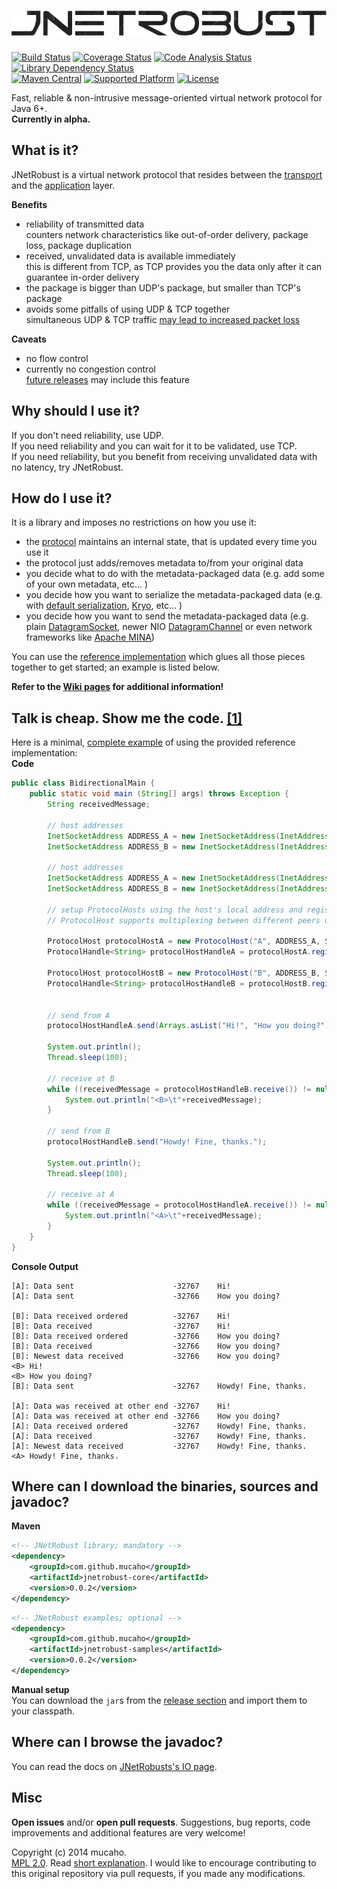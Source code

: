 ![jnetrobust](https://raw.githubusercontent.com/mucaho/jnetrobust/gh-pages/images/robust.png)
=============
[![Build Status](https://travis-ci.org/mucaho/jnetrobust.svg?branch=master)](https://travis-ci.org/mucaho/jnetrobust)
[![Coverage Status](https://img.shields.io/coveralls/mucaho/jnetrobust.svg)](https://coveralls.io/r/mucaho/jnetrobust)
[![Code Analysis Status](https://scan.coverity.com/projects/3328/badge.svg)](https://scan.coverity.com/projects/3328)
[![Library Dependency Status](https://www.versioneye.com/user/projects/544c117151259293d3000002/badge.svg)](https://www.versioneye.com/user/projects/544c117151259293d3000002)   
[![Maven Central](http://img.shields.io/maven-central/v/com.github.mucaho/jnetrobust.svg)](http://search.maven.org/#search|ga|1|jnetrobust*)
[![Supported Platform](http://img.shields.io/badge/java-1.6+-blue.svg)](http://docs.oracle.com/javase/6/docs/api/)
[![License](http://img.shields.io/badge/license-MPL-blue.svg)](https://www.mozilla.org/MPL/2.0/)


Fast, reliable & non-intrusive message-oriented virtual network protocol for Java 6+.   
**Currently in alpha.**

What is it?
-----------
JNetRobust is a virtual network protocol that resides between the [transport](http://en.wikipedia.org/wiki/Transport_layer) and the [application](http://en.wikipedia.org/wiki/Application_layer) layer.

**Benefits**
* reliability of transmitted data   
   counters network characteristics like out-of-order delivery, package loss, package duplication
* received, unvalidated data is available immediately   
   this is different from TCP, as TCP provides you the data only after it can guarantee in-order delivery
* the package is bigger than UDP's package, but smaller than TCP's package
* avoids some pitfalls of using UDP & TCP together   
   simultaneous UDP & TCP traffic [may lead to increased packet loss](http://www.isoc.org/INET97/proceedings/F3/F3_1.HTM)

**Caveats**
* no flow control
* currently no congestion control   
   [future releases](https://github.com/mucaho/jnetrobust/issues/11) may include this feature

Why should I use it?
----------------------
If you don't need reliability, use UDP.   
If you need reliability and you can wait for it to be validated, use TCP.   
If you need reliability, but you benefit from receiving unvalidated data with no latency, try JNetRobust.

How do I use it?
------------------
It is a library and imposes no restrictions on how you use it:   
* the [protocol](http://mucaho.github.io/jnetrobust/com/github/mucaho/jnetrobust/Protocol.html) maintains an internal state, that is updated every time you use it
* the protocol just adds/removes metadata to/from your original data
* you decide what to do with the metadata-packaged data (e.g. add some of your own metadata, etc... )
* you decide how you want to serialize the metadata-packaged data (e.g. with [default serialization](http://docs.oracle.com/javase/7/docs/api/java/io/Externalizable.html), [Kryo](https://github.com/EsotericSoftware/kryo), etc... )
* you decide how you want to send the metadata-packaged data (e.g. plain [DatagramSocket](http://docs.oracle.com/javase/7/docs/api/java/net/DatagramSocket.html), newer NIO [DatagramChannel](http://docs.oracle.com/javase/7/docs/api/java/nio/channels/DatagramChannel.html) or even network frameworks like [Apache MINA](https://mina.apache.org/))

You can use the [reference implementation](https://github.com/mucaho/jnetrobust/blob/master/jnetrobust-samples/src/main/java/com/github/mucaho/jnetrobust/example/ProtocolHost.java)
which glues all those pieces together to get started; an example is listed below.  

**Refer to the [Wiki pages](https://github.com/mucaho/jnetrobust/wiki) for additional information!**

Talk is cheap. Show me the code. [[1]](http://lkml.org/lkml/2000/8/25/132)
--------------------------------
Here is a minimal,
[complete example](https://github.com/mucaho/jnetrobust/blob/master/jnetrobust-samples/src/main/java/com/github/mucaho/jnetrobust/example/simple/BidirectionalMain.java)
of using the provided reference implementation:  
**Code**
```java
public class BidirectionalMain {
    public static void main (String[] args) throws Exception {
        String receivedMessage;

        // host addresses
        InetSocketAddress ADDRESS_A = new InetSocketAddress(InetAddress.getLocalHost(), 12345);
        InetSocketAddress ADDRESS_B = new InetSocketAddress(InetAddress.getLocalHost(), 12346);

        // host addresses
        InetSocketAddress ADDRESS_A = new InetSocketAddress(InetAddress.getLocalHost(), 12345);
        InetSocketAddress ADDRESS_B = new InetSocketAddress(InetAddress.getLocalHost(), 12346);

        // setup ProtocolHosts using the host's local address and registering all serialization dataTypes
        // ProtocolHost supports multiplexing between different peers using respective topicId, remote address and dataType

        ProtocolHost protocolHostA = new ProtocolHost("A", ADDRESS_A, String.class);
        ProtocolHandle<String> protocolHostHandleA = protocolHostA.register(Byte.MIN_VALUE, ADDRESS_B);

        ProtocolHost protocolHostB = new ProtocolHost("B", ADDRESS_B, String.class);
        ProtocolHandle<String> protocolHostHandleB = protocolHostB.register(Byte.MIN_VALUE, ADDRESS_A);


        // send from A
        protocolHostHandleA.send(Arrays.asList("Hi!", "How you doing?"));

        System.out.println();
        Thread.sleep(100);

        // receive at B
        while ((receivedMessage = protocolHostHandleB.receive()) != null) {
            System.out.println("<B>\t"+receivedMessage);
        }

        // send from B
        protocolHostHandleB.send("Howdy! Fine, thanks.");

        System.out.println();
        Thread.sleep(100);

        // receive at A
        while ((receivedMessage = protocolHostHandleA.receive()) != null) {
            System.out.println("<A>\t"+receivedMessage);
        }
    }
}
```
**Console Output**
```
[A]: Data sent                      -32767    Hi!
[A]: Data sent                      -32766    How you doing?

[B]: Data received ordered          -32767    Hi!
[B]: Data received                  -32767    Hi!
[B]: Data received ordered          -32766    How you doing?
[B]: Data received                  -32766    How you doing?
[B]: Newest data received           -32766    How you doing?
<B> Hi!
<B> How you doing?
[B]: Data sent                      -32767    Howdy! Fine, thanks.

[A]: Data was received at other end -32767    Hi!
[A]: Data was received at other end -32766    How you doing?
[A]: Data received ordered          -32767    Howdy! Fine, thanks.
[A]: Data received                  -32767    Howdy! Fine, thanks.
[A]: Newest data received           -32767    Howdy! Fine, thanks.
<A> Howdy! Fine, thanks.
```

Where can I download the binaries, sources and javadoc?
-------------------------------------------------------
**Maven**   
```xml
<!-- JNetRobust library; mandatory -->
<dependency>
    <groupId>com.github.mucaho</groupId>
    <artifactId>jnetrobust-core</artifactId>
    <version>0.0.2</version>
</dependency>
```
```xml
<!-- JNetRobust examples; optional -->
<dependency>
    <groupId>com.github.mucaho</groupId>
    <artifactId>jnetrobust-samples</artifactId>
    <version>0.0.2</version>
</dependency>
```

**Manual setup**   
You can download the `jar`s from the [release section](https://github.com/mucaho/jnetrobust/releases) and import them to your classpath.

Where can I browse the javadoc?
------------------------------
You can read the docs on [JNetRobusts's IO page](http://mucaho.github.io/jnetrobust/).

Misc
-------
__Open issues__ and/or __open pull requests__. Suggestions, bug reports, code improvements and additional features are very welcome!

Copyright (c) 2014 mucaho.   
[MPL 2.0](https://www.mozilla.org/MPL/2.0/). Read [short explanation](https://www.mozilla.org/MPL/2.0/FAQ.html#virality). I would like to encourage contributing to this original repository via pull requests, if you made any modifications.
